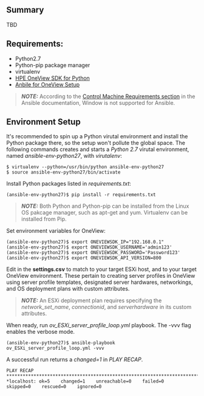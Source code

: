 ## Summary
TBD  

## Requirements:
- Python2.7
- Python-pip package manager
- virtualenv
- [HPE OneView SDK for Python](https://github.com/HewlettPackard/python-hpOneView#installation)
- [Anbile for OneView Setup](https://github.com/HewlettPackard/oneview-ansible#setup)

> **_NOTE:_** According to the [Control Machine Requirements section](https://docs.ansible.com/ansible/latest/installation_guide/intro_installation.html#control-machine-requirements) in the Ansible documentation, Window is not supported for Ansible.
## Environment Setup
It's recommended to spin up a Python virutal environment and install the Python package there, so the setup won't pollute the global space. The following commands creates and starts a *Python 2.7* virutal environment, named *ansible-env-python27*, with *virutalenv*:
```
$ virtualenv --python=/usr/bin/python ansible-env-python27
$ source ansible-env-python27/bin/activate
```
Install Python packages listed in *requirements.txt*:
```
(ansible-env-python27)$ pip install -r requirements.txt
```
> **_NOTE:_** Both Python and Python-pip can be installed from the Linux OS pakcage manager, such as apt-get and yum. Virtualenv can be installed from Pip. 

Set environment variables for OneView:
```
(ansible-env-python27)$ export ONEVIEWSDK_IP="192.168.0.1"
(ansible-env-python27)$ export ONEVIEWSDK_USERNAME='admin123'
(ansible-env-python27)$ export ONEVIEWSDK_PASSWORD='Password123'
(ansible-env-python27)$ export ONEVIEWSDK_API_VERSION=800
```
Edit in the **settings.csv** to match to your target ESXi host, and to your target OneView environment. These pertain to creating server profiles in OneView using server profile templates, designated server hardwares, networkings, and OS deployment plans with custom attributes.
> **_NOTE:_** An ESXi deployment plan requires specifying the *network_set_name*, *connectionid*, and *serverhardware* in its custom attributes. 

When ready, run *ov_ESXi_server_profile_loop.yml* playbook. The -vvv flag enables the verbose mode.
```
(ansible-env-python27)$ ansible-playbook ov_ESXi_server_profile_loop.yml -vvv
```
A successful run returns a *changed=1* in *PLAY RECAP*.
```
PLAY RECAP **************************************************************************************
*localhost: ok=5    changed=1    unreachable=0    failed=0    skipped=0    rescued=0    ignored=0
```

